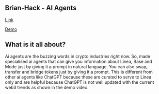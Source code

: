 ﻿## Brian-Hack - AI Agents

[Link](https://ai-agent-nine.vercel.app/)

[Demo](https://www.loom.com/share/8462c929c66d46d9806992dd941caec2)

## What is it all about?
Ai agents are the buzzing words in crypto industries right now. So, made specialised ai agents that can give you information about Linea, Base and Mode just by giving it a prompt in natural language. You can also swap, transfer and bridge tokens just by giving it a prompt. This is different from other ai agents like ChatGPT because these are curated to serve to Linea only and are helpful because ChatGPT is not well updated with the current web3 trends as shown in the demo video. 


